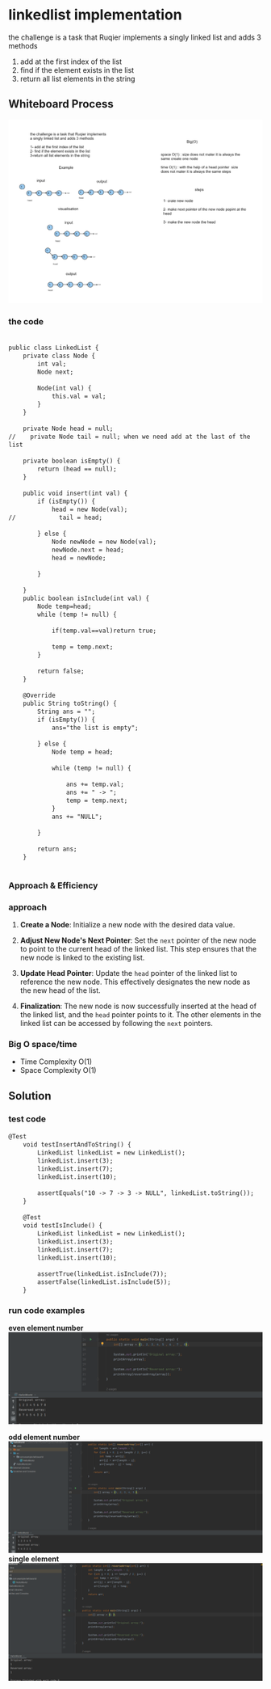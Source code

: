 # linkedlist implementation  
<!-- Description of the  -->
the challenge is a task that Ruqier implements a singly linked list and adds 3 methods 
<ol>
<li>add at the first index of the list </li>  
<li>find if the element exists in the list</li>
<li>return all list elements in the string </li> 
</ol>

## Whiteboard Process
<!-- Embedded whiteboard image -->
![](../LinkedList/assets/null%20(6).png)
### the code
```

public class LinkedList {
    private class Node {
        int val;
        Node next;

        Node(int val) {
            this.val = val;
        }
    }

    private Node head = null;
//    private Node tail = null; when we need add at the last of the list

    private boolean isEmpty() {
        return (head == null);
    }

    public void insert(int val) {
        if (isEmpty()) {
            head = new Node(val);
//            tail = head;

        } else {
            Node newNode = new Node(val);
            newNode.next = head;
            head = newNode;

        }

    }
    public boolean isInclude(int val) {
        Node temp=head;
        while (temp != null) {

            if(temp.val==val)return true;

            temp = temp.next;
        }

        return false;
    }

    @Override
    public String toString() {
        String ans = "";
        if (isEmpty()) {
            ans="the list is empty";

        } else {
            Node temp = head;

            while (temp != null) {

                ans += temp.val;
                ans += " -> ";
                temp = temp.next;
            }
            ans += "NULL";

        }

        return ans;
    }


```

### Approach & Efficiency
<!-- What approach did you take? Why? What is the Big O space/time for this approach? -->
### approach
1. **Create a Node**: Initialize a new node with the desired data value.

2. **Adjust New Node's Next Pointer**: Set the `next` pointer of the new node to point to the current head of the linked list. This step ensures that the new node is linked to the existing list.

3. **Update Head Pointer**: Update the `head` pointer of the linked list to reference the new node. This effectively designates the new node as the new head of the list.

4. **Finalization**: The new node is now successfully inserted at the head of the linked list, and the `head` pointer points to it. The other elements in the linked list can be accessed by following the `next` pointers.


### Big O space/time
 * Time Complexity  O(1)
 * Space Complexity O(1)
## Solution
<!-- Show how to run your code, and examples of it in action -->
### test code 
```
@Test
    void testInsertAndToString() {
        LinkedList linkedList = new LinkedList();
        linkedList.insert(3);
        linkedList.insert(7);
        linkedList.insert(10);

        assertEquals("10 -> 7 -> 3 -> NULL", linkedList.toString());
    }

    @Test
    void testIsInclude() {
        LinkedList linkedList = new LinkedList();
        linkedList.insert(3);
        linkedList.insert(7);
        linkedList.insert(10);

        assertTrue(linkedList.isInclude(7));
        assertFalse(linkedList.isInclude(5));
    }

``` 
### run code examples 
**even element number**
![Example Image](../DS_Array/assets/test1.png)

**odd element number**
![](../DS_Array/assets/test2.png)
**single element**
![](../DS_Array/assets/test3.png)